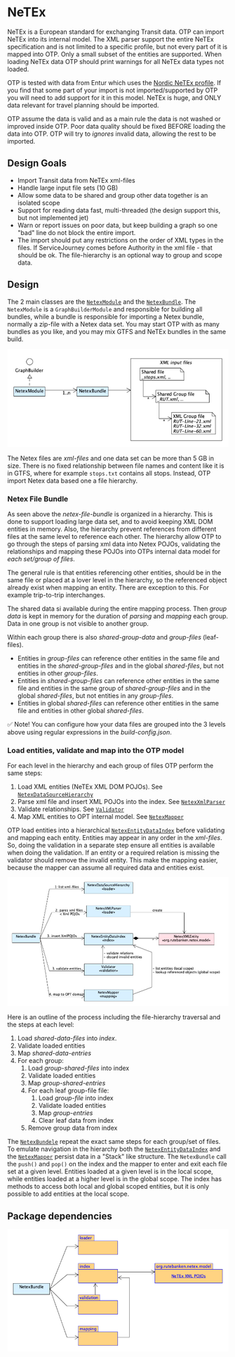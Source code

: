 # NeTEx

NeTEx is a European standard for exchanging Transit data. OTP can import NeTEx into its internal 
model. The XML parser support the entire NeTEx specification and is not limited to a specific
profile, but not every part of it is mapped into OTP. Only a small subset of the entities are
supported. When loading NeTEx data OTP should print warnings for all NeTEx data types not loaded.

OTP is tested with data from Entur which uses the [Nordic NeTEx profile](https://enturas.atlassian.net/wiki/spaces/PUBLIC/pages/728891481/Nordic+NeTEx+Profile). If you find that some part of your import is not 
imported/supported by OTP you will need to add support for it in this model. NeTEx is huge, and
ONLY data relevant for travel planning should be imported. 

OTP assume the data is valid and as a main rule the data is not washed or improved inside OTP. Poor
data quality should be fixed BEFORE loading the data into OTP. OTP will try to _ignores_ invalid 
data, allowing the rest to be imported. 


## Design Goals

- Import Transit data from NeTEx xml-files
- Handle large input file sets (10 GB)
- Allow some data to be shared and group other data together is an isolated scope 
- Support for reading data fast, multi-threaded (the design support this, but not implemented jet)   
- Warn or report issues on poor data, but keep building a graph so one "bad" line do not block the 
  entire import.
- The import should put any restrictions on the order of XML types in the files. If ServiceJourney
  comes before Authority in the xml file - that should be ok. The file-hierarchy is an optional 
  way to group and scope data.  
 
 
## Design

The 2 main classes are the [`NetexModule`](NetexModule.java) and the [`NetexBundle`](NetexBundle.java).
The `NetexModule` is a `GraphBuilderModule` and responsible for building all bundles, while a bundle 
is responsible for importing a Netex bundle, normally a zip-file with a Netex data set. You may 
start OTP with as many bundles as you like, and you may mix GTFS and NeTEx bundles in the same build. 

![Design overview](images/DegignOverview.png)

The Netex files are _xml-files_ and one data set can be more than 5 GB in size. There is no fixed 
relationship between file names and content like it is in GTFS, where for example `stops.txt` 
contains all stops. Instead, OTP import Netex data based one a file hierarchy. 
 

### Netex File Bundle

As seen above the _netex-file-bundle_ is organized in a hierarchy. This is done to support 
loading large data set, and to avoid keeping XML DOM entities in memory. Also, the hierarchy 
prevent references from different files at the same level to reference each other. The hierarchy 
allow OTP to go through the steps of parsing xml data into Netex POJOs, validating the relationships 
and mapping these POJOs into OTPs internal data model for *each set/group of files*.  

The general rule is that entities referencing other entities, should be in the same file or placed
at a lover level in the hierarchy, so the referenced object already exist when mapping an entity. 
There are exception to this. For example trip-to-trip interchanges. 

The shared data si available during the entire mapping process. Then _group data_ is kept in memory 
for the duration of _parsing_ and _mapping_ each group. Data in one group is not visible to another
group.
 
Within each group there is also _shared-group-data_ and _group-files_ (leaf-files). 

- Entities in _group-files_ can reference other entities in the same file and entities in the 
  _shared-group-files_ and in the global _shared-files_, but not entities in other _group-files_.
- Entities in _shared-group-files_ can reference other entities in the same file and entities in 
  the same group of _shared-group-files_ and in the global _shared-files_, but not entities in any
   _group-files_.
- Entities in global _shared-files_ can reference other entities in the same file and entities in 
  other global _shared-files_.

✅ Note! You can configure how your data files are grouped into the 3 levels above using regular 
expressions in the _build-config.json_.


### Load entities, validate and map into the OTP model

For each level in the hierarchy and each group of files OTP perform the same steps:

 1. Load XML entities (NeTEx XML DOM POJOs). See [`NetexDataSourceHierarchy`](loader/NetexDataSourceHierarchy.java)
 1. Parse xml file and insert XML POJOs into the index. See [`NetexXmlParser`](loader/NetexXmlParser.java)
 1. Validate relationships. See [`Validator`](validation/Validator.java)
 1. Map XML entities to OPT internal model. See [`NetexMapper`](mapping/NetexMapper.java)

OTP load entities into a hierarchical [`NetexEntityDataIndex`](index/NetexEntityDataIndex.java) 
before validating and mapping each entity. Entities may appear in any order in the _xml-files_. So,
doing the validation in a separate step ensure all entities is available when doing the validation.
If an entity or a required relation is missing the validator should remove the invalid entity. 
This make the mapping easier, because the mapper can assume all required data and entities exist.

![Collaboration diagram](images/Colaboration.png)

Here is an outline of the process including the file-hierarchy traversal and the steps at each 
level:

1. Load _shared-data-files_ into _index_.
1. Validate loaded entities 
1. Map _shared-data-entries_
1. For each group:
    1. Load _group-shared-files_ into index
    1. Validate loaded entities 
    1. Map _group-shared-entries_
    1. For each leaf group-file file:
        1. Load _group-file_ into index
        1. Validate loaded entities 
        1. Map _group-entries_
        1. Clear leaf data from index
    1. Remove group data from index

The [`NetexBundele`](NetexBundle.java) repeat the exact same steps for each group/set of files.
To emulate navigation in the hierarchy both the [`NetexEntityDataIndex`](index/NetexEntityIndex.java) 
and the [`NetexMapper`](mapping/NetexMapper.java) persist data in a "Stack" like structure. The 
`NetexBundle` call the `push()` and `pop()` on the index and the mapper to enter and exit each 
file set at a given level. Entities loaded at a given level is in the local scope, while 
entities loaded at a higher level is in the global scope. The index has methods to access both
local and global scoped entities, but it is only possible to add entities at the local scope.


## Package dependencies

![Package dependencies](images/PackageDependencies.png)

